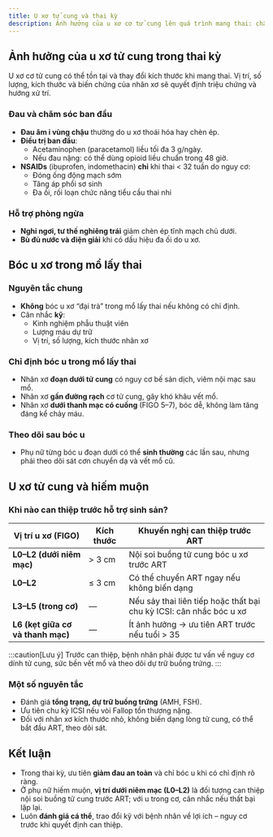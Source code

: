 ```yaml
---
title: U xơ tử cung và thai kỳ
description: Ảnh hưởng của u xơ cơ tử cung lên quá trình mang thai: chẩn đoán, điều trị đau, bóc u kết hợp mổ lấy thai và can thiệp ở phụ nữ hiếm muộn.
---
```


## Ảnh hưởng của u xơ tử cung trong thai kỳ

U xơ cơ tử cung có thể tồn tại và thay đổi kích thước khi mang thai. Vị trí, số lượng, kích thước và biến chứng của nhân xơ sẽ quyết định triệu chứng và hướng xử trí.

### Đau và chăm sóc ban đầu

- **Đau âm ỉ vùng chậu** thường do u xơ thoái hóa hay chèn ép.  
- **Điều trị ban đầu**:  
  - Acetaminophen (paracetamol) liều tối đa 3 g/ngày.  
  - Nếu đau nặng: có thể dùng opioid liều chuẩn trong 48 giờ.  
- **NSAIDs** (ibuprofen, indomethacin) **chỉ** khi thai < 32 tuần do nguy cơ:  
  - Đóng ống động mạch sớm  
  - Tăng áp phổi sơ sinh  
  - Đa ối, rối loạn chức năng tiểu cầu thai nhi  

### Hỗ trợ phòng ngừa

- **Nghỉ ngơi, tư thế nghiêng trái** giảm chèn ép tĩnh mạch chủ dưới.  
- **Bù đủ nước và điện giải** khi có dấu hiệu đa ối do u xơ.

## Bóc u xơ trong mổ lấy thai

### Nguyên tắc chung

- **Không** bóc u xơ “đại trà” trong mổ lấy thai nếu không có chỉ định.  
- Cân nhắc **kỹ**:  
  - Kinh nghiệm phẫu thuật viên  
  - Lượng máu dự trữ  
  - Vị trí, số lượng, kích thước nhân xơ  

### Chỉ định bóc u trong mổ lấy thai

- Nhân xơ **đoạn dưới tử cung** có nguy cơ bế sản dịch, viêm nội mạc sau mổ.  
- Nhân xơ **gần đường rạch** cơ tử cung, gây khó khâu vết mổ.  
- Nhân xơ **dưới thanh mạc có cuống** (FIGO 5–7), bóc dễ, không làm tăng đáng kể chảy máu.

### Theo dõi sau bóc u

- Phụ nữ từng bóc u đoạn dưới có thể **sinh thường** các lần sau, nhưng phải theo dõi sát cơn chuyển dạ và vết mổ cũ.

## U xơ tử cung và hiếm muộn

### Khi nào can thiệp trước hỗ trợ sinh sản?

| Vị trí u xơ (FIGO)      | Kích thước | Khuyến nghị can thiệp trước ART          |
| ----------------------- | ---------- | ---------------------------------------- |
| **L0–L2 (dưới niêm mạc)** | > 3 cm     | Nội soi buồng tử cung bóc u xơ trước ART |
| **L0–L2**                | ≤ 3 cm     | Có thể chuyển ART ngay nếu không biến dạng | 
| **L3–L5 (trong cơ)**     | —          | Nếu sảy thai liên tiếp hoặc thất bại chu kỳ ICSI: cân nhắc bóc u xơ |
| **L6 (kẹt giữa cơ và thanh mạc)** | —  | Ít ảnh hưởng → ưu tiên ART trước nếu tuổi > 35 |

:::caution[Lưu ý]
Trước can thiệp, bệnh nhân phải được tư vấn về nguy cơ dính tử cung, sức bền vết mổ và theo dõi dự trữ buồng trứng.
:::

### Một số nguyên tắc

- Đánh giá **tổng trạng, dự trữ buồng trứng** (AMH, FSH).  
- Ưu tiên chu kỳ ICSI nếu vòi Fallop tổn thương nặng.  
- Đối với nhân xơ kích thước nhỏ, không biến dạng lòng tử cung, có thể bắt đầu ART, theo dõi sát.

## Kết luận

- Trong thai kỳ, ưu tiên **giảm đau an toàn** và chỉ bóc u khi có chỉ định rõ ràng.  
- Ở phụ nữ hiếm muộn, **vị trí dưới niêm mạc (L0–L2)** là đối tượng can thiệp nội soi buồng tử cung trước ART; với u trong cơ, cân nhắc nếu thất bại lặp lại.  
- Luôn **đánh giá cá thể**, trao đổi kỹ với bệnh nhân về lợi ích – nguy cơ trước khi quyết định can thiệp.

